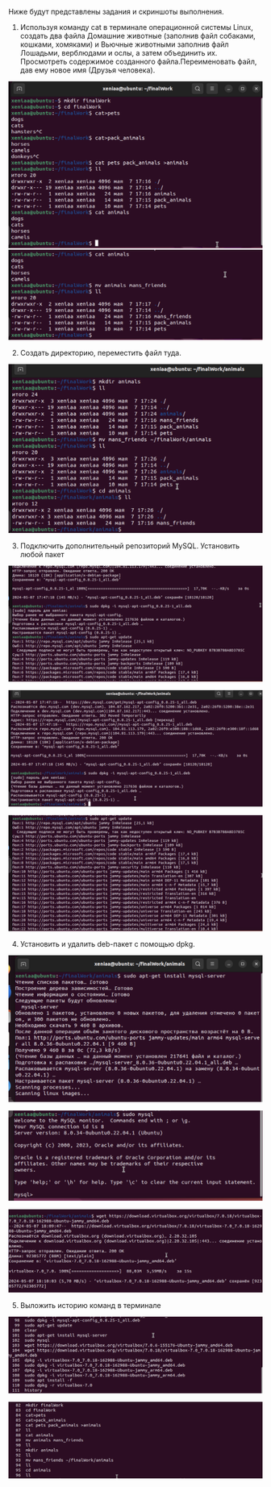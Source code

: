 Ниже будут представлены задания и скриншоты выполнения.

1. Используя команду cat в терминале операционной системы Linux, создать два файла Домашние животные (заполнив файл собаками, кошками, хомяками) и Вьючные животными заполнив файл Лошадьми, верблюдами и ослы, а затем объединить их. Просмотреть содержимое созданного файла.Переименовать файл, дав ему новое имя (Друзья человека).

![photo](./img/1.png)
![photo](./img/2.png)

2. Создать директорию, переместить файл туда.

![photo](./img/3.png)

3. Подключить дополнительный репозиторий MySQL. Установить любой пакет

![photo](./img/4.png)

![photo](./img/5.png)

![photo](./img/6.png)

4. Установить и удалить deb-пакет с помощью dpkg.

![photo](./img/7.png)

![photo](./img/8.png)

![photo](./img/9.png)

5. Выложить историю команд в терминале

![photo](./img/10.png)

![photo](./img/11.png)